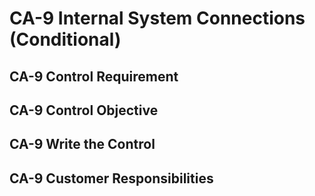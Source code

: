 # CA-9 Internal System Connections (Conditional)
## CA-9 Control Requirement
## CA-9 Control Objective
## CA-9 Write the Control
## CA-9 Customer Responsibilities
